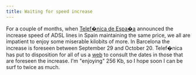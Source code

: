 ```yaml
---
title: Waiting for speed increase
---
```

For a couple of months, when [Telef�nica de Espa�a](http://www.telefonica.es) announced the increase speed of ADSL lines in Spain maintaining the same price, we all are impatient to enjoy some miserable kilobits of more. In Barcelona the increase is foreseen between September 29 and October 20. Telef�nica has put to disposition for all of us a [web](http://www.telefonicaonline.com/on/es/servnav/on.html?servicio=entrada&entrada=masvelocidad) to consult the dates in those that are foreseen the increase. I'm "enjoying" 256 Kb, so I hope soon I can be surf to twice as much.
